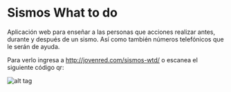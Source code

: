 # Sismos What to do

Aplicación web para enseñar a las personas que acciones realizar antes, durante y después de un sismo. Así como también números telefónicos que le serán de ayuda.

Para verlo ingresa a http://jovenred.com/sismos-wtd/ o escanea el siguiente código qr:

![alt tag](http://jovenred.com/sismos-wtd/qr-code.png)